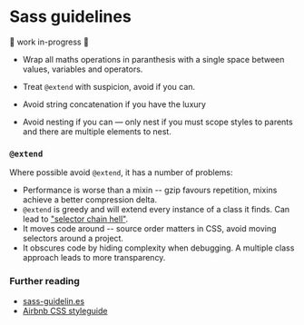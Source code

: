 # Sass guidelines

:construction: work in-progress :construction:

- Wrap all maths operations in paranthesis with a single space between values, variables and operators.
- Treat `@extend` with suspicion, avoid if you can.
- Avoid string concatenation if you have the luxury

- Avoid nesting if you can — only nest if you must scope styles to parents and there are multiple elements to nest.

### `@extend`

Where possible avoid `@extend`, it has a number of problems:

- Performance is worse than a mixin -- gzip favours repetition, mixins achieve a better compression delta.
- `@extend` is greedy and will extend every instance of a class it finds. Can lead to ["selector chain hell"](https://twitter.com/gaelmetais/status/564109775995437057).
- It moves code around -- source order matters in CSS, avoid moving selectors around a project.
- It obscures code by hiding complexity when debugging. A multiple class approach leads to more transparency.

### Further reading

- [sass-guidelin.es](https://sass-guidelin.es)
- [Airbnb CSS styleguide](https://github.com/airbnb/css)
